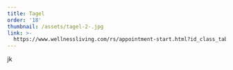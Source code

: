 ```yaml
---
title: Tagel
order: '18'
thumbnail: /assets/tagel-2-.jpg
link: >-
  https://www.wellnessliving.com/rs/appointment-start.html?id_class_tab=3&id_mode=1&k_business=248418&k_class_tab=26741&k_service=141441
---
```

jk
